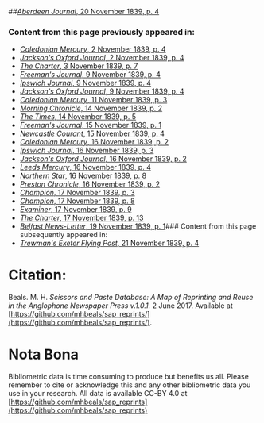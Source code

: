 ##[*Aberdeen Journal*, 20 November 1839, p. 4](https://mhbeals.github.io/sap_html/Aberdeen-Journal/Aberdeen-Journal-20-November-1839-p-4)

### Content from this page previously appeared in:
+ [*Caledonian Mercury*, 2 November 1839, p. 4](https://mhbeals.github.io/sap_html/Caledonian-Mercury/Caledonian-Mercury-2-November-1839-p-4)
+ [*Jackson's Oxford Journal*, 2 November 1839, p. 4](https://mhbeals.github.io/sap_html/Jackson's-Oxford-Journal/Jackson's-Oxford-Journal-2-November-1839-p-4)
+ [*The Charter*, 3 November 1839, p. 7](https://mhbeals.github.io/sap_html/The-Charter/The-Charter-3-November-1839-p-7)
+ [*Freeman's Journal*, 9 November 1839, p. 4](https://mhbeals.github.io/sap_html/Freeman's-Journal/Freeman's-Journal-9-November-1839-p-4)
+ [*Ipswich Journal*, 9 November 1839, p. 4](https://mhbeals.github.io/sap_html/Ipswich-Journal/Ipswich-Journal-9-November-1839-p-4)
+ [*Jackson's Oxford Journal*, 9 November 1839, p. 4](https://mhbeals.github.io/sap_html/Jackson's-Oxford-Journal/Jackson's-Oxford-Journal-9-November-1839-p-4)
+ [*Caledonian Mercury*, 11 November 1839, p. 3](https://mhbeals.github.io/sap_html/Caledonian-Mercury/Caledonian-Mercury-11-November-1839-p-3)
+ [*Morning Chronicle*, 14 November 1839, p. 2](https://mhbeals.github.io/sap_html/Morning-Chronicle/Morning-Chronicle-14-November-1839-p-2)
+ [*The Times*, 14 November 1839, p. 5](https://mhbeals.github.io/sap_html/The-Times/The-Times-14-November-1839-p-5)
+ [*Freeman's Journal*, 15 November 1839, p. 1](https://mhbeals.github.io/sap_html/Freeman's-Journal/Freeman's-Journal-15-November-1839-p-1)
+ [*Newcastle Courant*, 15 November 1839, p. 4](https://mhbeals.github.io/sap_html/Newcastle-Courant/Newcastle-Courant-15-November-1839-p-4)
+ [*Caledonian Mercury*, 16 November 1839, p. 2](https://mhbeals.github.io/sap_html/Caledonian-Mercury/Caledonian-Mercury-16-November-1839-p-2)
+ [*Ipswich Journal*, 16 November 1839, p. 3](https://mhbeals.github.io/sap_html/Ipswich-Journal/Ipswich-Journal-16-November-1839-p-3)
+ [*Jackson's Oxford Journal*, 16 November 1839, p. 2](https://mhbeals.github.io/sap_html/Jackson's-Oxford-Journal/Jackson's-Oxford-Journal-16-November-1839-p-2)
+ [*Leeds Mercury*, 16 November 1839, p. 4](https://mhbeals.github.io/sap_html/Leeds-Mercury/Leeds-Mercury-16-November-1839-p-4)
+ [*Northern Star*, 16 November 1839, p. 8](https://mhbeals.github.io/sap_html/Northern-Star/Northern-Star-16-November-1839-p-8)
+ [*Preston Chronicle*, 16 November 1839, p. 2](https://mhbeals.github.io/sap_html/Preston-Chronicle/Preston-Chronicle-16-November-1839-p-2)
+ [*Champion*, 17 November 1839, p. 3](https://mhbeals.github.io/sap_html/Champion/Champion-17-November-1839-p-3)
+ [*Champion*, 17 November 1839, p. 8](https://mhbeals.github.io/sap_html/Champion/Champion-17-November-1839-p-8)
+ [*Examiner*, 17 November 1839, p. 9](https://mhbeals.github.io/sap_html/Examiner/Examiner-17-November-1839-p-9)
+ [*The Charter*, 17 November 1839, p. 13](https://mhbeals.github.io/sap_html/The-Charter/The-Charter-17-November-1839-p-13)
+ [*Belfast News-Letter*, 19 November 1839, p. 1](https://mhbeals.github.io/sap_html/Belfast-News-Letter/Belfast-News-Letter-19-November-1839-p-1)### Content from this page subsequently appeared in:
+ [*Trewman's Exeter Flying Post*, 21 November 1839, p. 4](https://mhbeals.github.io/sap_html/Trewman's-Exeter-Flying-Post/Trewman's-Exeter-Flying-Post-21-November-1839-p-4)
                    
# Citation: 

Beals. M. H. *Scissors and Paste Database: A Map of Reprinting and Reuse in the Anglophone Newspaper Press v.1.0.1.* 2 June 2017. Available at [https://github.com/mhbeals/sap_reprints/](https://github.com/mhbeals/sap_reprints/). 
                    
# Nota Bona

Bibliometric data is time consuming to produce but benefits us all. Please remember to cite or acknowledge this and any other bibliometric data you use in your research. All data is available CC-BY 4.0 at [https://github.com/mhbeals/sap_reprints](https://github.com/mhbeals/sap_reprints)